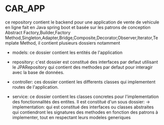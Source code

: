 # CAR_APP

ce repository contient le backend pour une application de vente de vehicule en ligne fait en Java spring boot et basée sur les patrons de conception Abstract Factory,Builder,Factory Method,Singleton,Adapter,Bridge,Composite,Decorator,Observer,Iterator,Template Method, il contient plusieurs dossiers notamment

- models: ce dossier contient les entités de l'application

- repository: c'est dossier est constitué des interfaces par defaut utilisant le JPARepository qui contient des methodes par defaut pour interagir avec la base de données.

- controller: ces dossier contient les differents classes qui implementent routes de l'application.

- service: ce dossier contient les classes concretes pour l'implementation des fonctionnalités des entites. Il est constitué d'un sous dossier:
  -> implementation: qui est constitué des interfaces ou classes abstraites  qui contiendront les signatures des methodes en fonction des patrons à implementer, tout en respectant leurs modeles generiques
